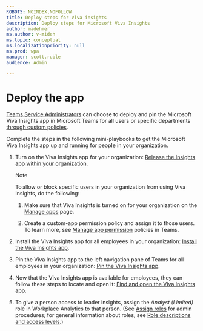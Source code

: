 ```yaml
---
ROBOTS: NOINDEX,NOFOLLOW
title: Deploy steps for Viva insights
description: Deploy steps for Microsoft Viva Insights
author: madehmer
ms.author: v-mideh
ms.topic: conceptual
ms.localizationpriority: null 
ms.prod: wpa
manager: scott.ruble
audience: Admin

---
```


# Deploy the app

[Teams Service Administrators](/microsoftteams/using-admin-roles#teams-roles-and-capabilities) can choose to deploy and pin the Microsoft Viva Insights app in Microsoft Teams for all users or specific departments [through custom policies](/microsoftteams/teams-app-setup-policies).

Complete the steps in the following mini-playbooks to get the Microsoft Viva Insights app up and running for people in your organization.

1. Turn on the Viva Insights app for your organization:
[Release the Insights app within your organization](https://opdhsblobprod03.blob.core.windows.net/contents/c061aa4c5f284dcfb016c4d96b230182/a457392a39baa0ec7f8a83f3dd39563a?skoid=29100048-1fa1-4ada-b0e0-e2aa294fc66a&sktid=975f013f-7f24-47e8-a7d3-abc4752bf346&skt=2021-09-06T04%3A58%3A39Z&ske=2021-09-13T05%3A03%3A39Z&sks=b&skv=2020-08-04&sv=2020-08-04&se=2021-09-09T00%3A47%3A11Z&sr=b&sp=r&sig=maJP%2BWrCXg%2FP5oXCnaWL%2BhQFCjLgqGAAZp1GQ43LCXM%3D).

   >[!Note]
   >To allow or block specific users in your organization from using Viva Insights, do the following:
   >
   >1. Make sure that Viva Insights is turned on for your organization on the [Manage apps](/microsoftteams/manage-apps) page.
   >
   >2. Create a custom-app permission policy and assign it to those users. To learn more, see [Manage app permission](/microsoftteams/manage-apps) policies in Teams.

2. Install the Viva Insights app for all employees in your organization: [Install the Viva Insights app](../workplaceanalytics/myanalytics/use/install-the-Insights-app.pdf).
3. Pin the Viva Insights app to the left navigation pane of Teams for all employees in your organization: [Pin the Viva Insights app](../workplaceanalytics/myanalytics/use/pin-the-Insights-app.pdf).
4. Now that the Viva Insights app is available for employees, they can follow these steps to locate and open it: [Find and open the Viva Insights app](../workplaceanalytics/myanalytics/use/find-and-open-the-Insights-app.pdf).
5. To give a person access to leader insights, assign the _Analyst (Limited)_ role in Workplace Analytics to that person. (See [Assign roles](../workplaceanalytics/setup/assign-roles-to-wpa-admins.md) for admin procedures; for general information about roles, see [Role descriptions and access levels](../workplaceanalytics/use/user-roles.md#role-descriptions-and-access-levels).)
